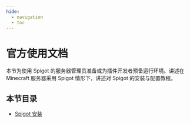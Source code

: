```yaml
---
hide:
  - navigation
  - toc
---
```


# 官方使用文档

本节为使用 Spigot 的服务器管理员准备或为插件开发者预备运行环境。讲述在 Minecraft 服务器采用 Spigot 情形下，讲述对 Spigot 的安装与配置教程。

## 本节目录

- [Spigot 安装](spigot-installation.md)